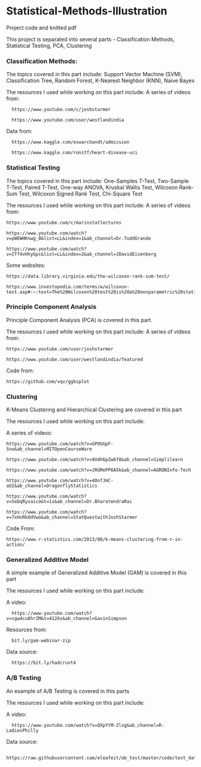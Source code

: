 # Statistical-Methods-Illustration
Project code and knitted pdf

This project is separated into several parts - Classification Methods, Statistical Testing, PCA, Clustering

### Classification Methods:
  The topics covered in this part include:
    Support Vector Machine (SVM),
    Classification Tree,
    Random Forest,
    K-Nearest Neighbor (KNN),
    Naive Bayes

  The resources I used while working on this part include:
    A series of videos from:

      https://www.youtube.com/c/joshstarmer

      https://www.youtube.com/user/westlandindia


   Data from:

      https://www.kaggle.com/eswarchandt/admission

      https://www.kaggle.com/ronitf/heart-disease-uci

### Statistical Testing
  The topics covered in this part include:
    One-Samples T-Test,
    Two-Sample T-Test,
    Paired T-Test,
    One-way ANOVA,
    Kruskal Wallis Test,
    Wilcoxon Rank-Sum Test,
    Wilcoxon Signed Rank Test,
    Chi-Square Test

  The resources I used while working on this part include:
    A series of videos from:

    https://www.youtube.com/c/marinstatlectures

    https://www.youtube.com/watch?v=pWEWHKnwg_0&list=LL&index=1&ab_channel=Dr.ToddGrande

    https://www.youtube.com/watch?v=ITf4vHhyGpc&list=LL&index=2&ab_channel=JDavidEisenberg

   Some websites:

    https://data.library.virginia.edu/the-wilcoxon-rank-sum-test/

    https://www.investopedia.com/terms/w/wilcoxon-test.asp#:~:text=The%20Wilcoxon%20test%20is%20a%20nonparametric%20statistical%20test,from%20one%20another%20in%20a%20statistically%20significant%20manner.

### Principle Component Analysis
  Principle Component Analysis (PCA) is covered in this part.

   The resources I used while working on this part include:
    A series of videos from:

    https://www.youtube.com/user/joshstarmer

    https://www.youtube.com/user/westlandindia/featured

   Code from:

    https://github.com/vqv/ggbiplot

### Clustering
  K-Means Clustering and Hierarchical Clustering are covered in this part

   The resources I used while working on this part include:

   A series of videos:

    https://www.youtube.com/watch?v=GPOUGpF-Sno&ab_channel=MITOpenCourseWare

    https://www.youtube.com/watch?v=9U4h6pZw6f8&ab_channel=Simplilearn

    https://www.youtube.com/watch?v=JRGMePP6A5k&ab_channel=AGRONInfo-Tech

    https://www.youtube.com/watch?v=4OnfJmC-aUI&ab_channel=DragonflyStatistics

    https://www.youtube.com/watch?v=5eDqRysaico&t=1s&ab_channel=Dr.BharatendraRai

    https://www.youtube.com/watch?v=7xHsRkOdVwo&ab_channel=StatQuestwithJoshStarmer


   Code From:

    https://www.r-statistics.com/2013/08/k-means-clustering-from-r-in-action/

### Generalized Additive Model
  A simple example of Generalized Additive Model (GAM) is covered in this part

   The resources I used while working on this part include:

   A video:

      https://www.youtube.com/watch?v=sgw4cu8hrZM&t=4126s&ab_channel=GavinSimpson

   Resources from:

      bit.ly/gam-webinar-zip

   Data source:

      https://bit.ly/hadcruvt4

### A/B Testing
  An example of A/B Testing is covered in this parts

   The resources I used while working on this part include:

   A video:

      https://www.youtube.com/watch?v=QXpYtM-Zlxg&ab_channel=R-LadiesPhilly

   Data source:

      https://raw.githubusercontent.com/eleafeit/ab_test/master/code/test_data.csv
